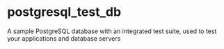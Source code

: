 # postgresql_test_db
A sample PostgreSQL database with an integrated test suite, used to test your applications and database servers
